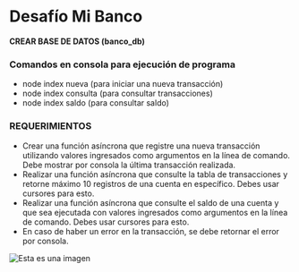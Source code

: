 # Desafío Mi Banco
**CREAR BASE DE DATOS (banco_db)**

 ### Comandos en consola para ejecución de programa
 - node index nueva (para iniciar una nueva transacción)
 - node index consulta (para consultar transacciones)
 - node index saldo (para consultar saldo)
 
 
 ### REQUERIMIENTOS
 - Crear una función asíncrona que registre una nueva transacción utilizando valores ingresados como argumentos en la línea de comando. Debe mostrar por consola la última transacción realizada.
 - Realizar una función asíncrona que consulte la tabla de transacciones y retorne máximo 10 registros de una cuenta en específico. Debes usar cursores para esto.
 - Realizar una función asíncrona que consulte el saldo de una cuenta y que sea ejecutada con valores ingresados como argumentos en la línea de comando. Debes usar cursores para esto.
 - En caso de haber un error en la transacción, se debe retornar el error por consola.

 ![Esta es una imagen](https://myoctocat.com/assets/images/base-octocat.svg)
